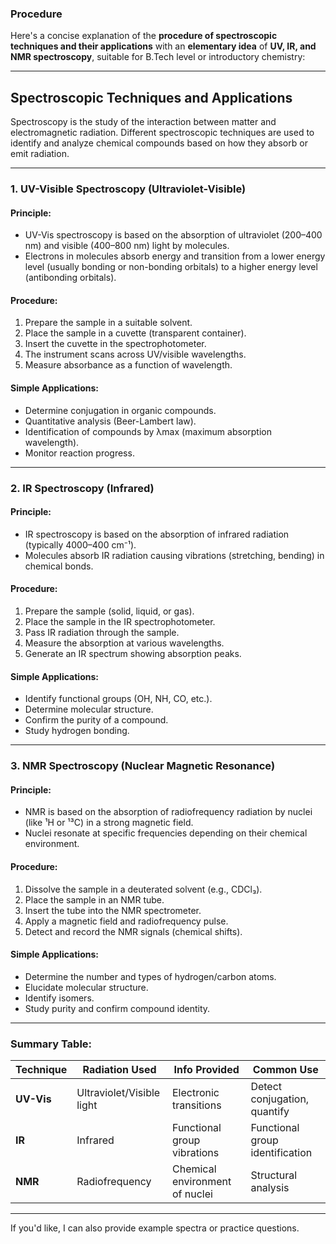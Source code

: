 ### Procedure
Here's a concise explanation of the **procedure of spectroscopic techniques and their applications** with an **elementary idea** of **UV, IR, and NMR spectroscopy**, suitable for B.Tech level or introductory chemistry:

---

## **Spectroscopic Techniques and Applications**

Spectroscopy is the study of the interaction between matter and electromagnetic radiation. Different spectroscopic techniques are used to identify and analyze chemical compounds based on how they absorb or emit radiation.

---

### **1. UV-Visible Spectroscopy (Ultraviolet-Visible)**

#### **Principle:**

* UV-Vis spectroscopy is based on the absorption of ultraviolet (200–400 nm) and visible (400–800 nm) light by molecules.
* Electrons in molecules absorb energy and transition from a lower energy level (usually bonding or non-bonding orbitals) to a higher energy level (antibonding orbitals).

#### **Procedure:**

1. Prepare the sample in a suitable solvent.
2. Place the sample in a cuvette (transparent container).
3. Insert the cuvette in the spectrophotometer.
4. The instrument scans across UV/visible wavelengths.
5. Measure absorbance as a function of wavelength.

#### **Simple Applications:**

* Determine conjugation in organic compounds.
* Quantitative analysis (Beer-Lambert law).
* Identification of compounds by λmax (maximum absorption wavelength).
* Monitor reaction progress.

---

### **2. IR Spectroscopy (Infrared)**

#### **Principle:**

* IR spectroscopy is based on the absorption of infrared radiation (typically 4000–400 cm⁻¹).
* Molecules absorb IR radiation causing vibrations (stretching, bending) in chemical bonds.

#### **Procedure:**

1. Prepare the sample (solid, liquid, or gas).
2. Place the sample in the IR spectrophotometer.
3. Pass IR radiation through the sample.
4. Measure the absorption at various wavelengths.
5. Generate an IR spectrum showing absorption peaks.

#### **Simple Applications:**

* Identify functional groups (OH, NH, CO, etc.).
* Determine molecular structure.
* Confirm the purity of a compound.
* Study hydrogen bonding.

---

### **3. NMR Spectroscopy (Nuclear Magnetic Resonance)**

#### **Principle:**

* NMR is based on the absorption of radiofrequency radiation by nuclei (like ¹H or ¹³C) in a strong magnetic field.
* Nuclei resonate at specific frequencies depending on their chemical environment.

#### **Procedure:**

1. Dissolve the sample in a deuterated solvent (e.g., CDCl₃).
2. Place the sample in an NMR tube.
3. Insert the tube into the NMR spectrometer.
4. Apply a magnetic field and radiofrequency pulse.
5. Detect and record the NMR signals (chemical shifts).

#### **Simple Applications:**

* Determine the number and types of hydrogen/carbon atoms.
* Elucidate molecular structure.
* Identify isomers.
* Study purity and confirm compound identity.

---

### **Summary Table:**

| Technique  | Radiation Used            | Info Provided                  | Common Use                      |
| ---------- | ------------------------- | ------------------------------ | ------------------------------- |
| **UV-Vis** | Ultraviolet/Visible light | Electronic transitions         | Detect conjugation, quantify    |
| **IR**     | Infrared                  | Functional group vibrations    | Functional group identification |
| **NMR**    | Radiofrequency            | Chemical environment of nuclei | Structural analysis             |

---

If you'd like, I can also provide example spectra or practice questions.
